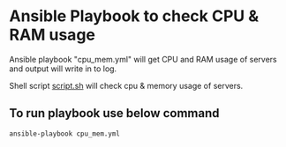 # Ansible Playbook  to check CPU & RAM usage

Ansible playbook "cpu_mem.yml" will get CPU and RAM usage  of servers and output will write in to log. 

Shell script [script.sh](script.sh) will check cpu & memory usage of servers. 

## To run playbook use below command

```bash
ansible-playbook cpu_mem.yml
```

